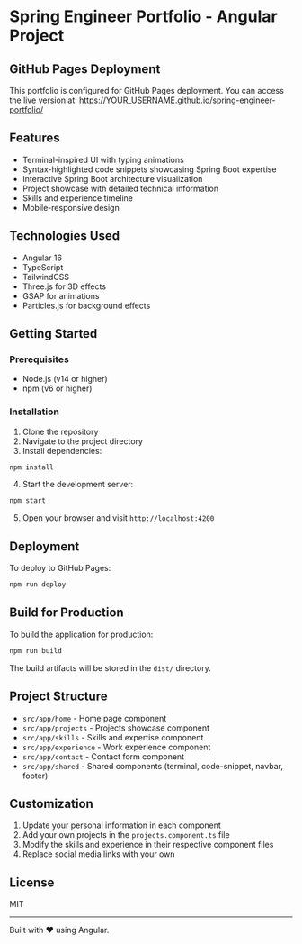 # Spring Engineer Portfolio - Angular Project

## GitHub Pages Deployment

This portfolio is configured for GitHub Pages deployment. You can access the live version at: 
https://YOUR_USERNAME.github.io/spring-engineer-portfolio/

## Features

- Terminal-inspired UI with typing animations
- Syntax-highlighted code snippets showcasing Spring Boot expertise
- Interactive Spring Boot architecture visualization
- Project showcase with detailed technical information
- Skills and experience timeline
- Mobile-responsive design

## Technologies Used

- Angular 16
- TypeScript
- TailwindCSS
- Three.js for 3D effects
- GSAP for animations
- Particles.js for background effects

## Getting Started

### Prerequisites

- Node.js (v14 or higher)
- npm (v6 or higher)

### Installation

1. Clone the repository
2. Navigate to the project directory
3. Install dependencies:

```bash
npm install
```

4. Start the development server:

```bash
npm start
```

5. Open your browser and visit `http://localhost:4200`

## Deployment

To deploy to GitHub Pages:

```bash
npm run deploy
```

## Build for Production

To build the application for production:

```bash
npm run build
```

The build artifacts will be stored in the `dist/` directory.

## Project Structure

- `src/app/home` - Home page component
- `src/app/projects` - Projects showcase component
- `src/app/skills` - Skills and expertise component
- `src/app/experience` - Work experience component
- `src/app/contact` - Contact form component
- `src/app/shared` - Shared components (terminal, code-snippet, navbar, footer)

## Customization

1. Update your personal information in each component
2. Add your own projects in the `projects.component.ts` file
3. Modify the skills and experience in their respective component files
4. Replace social media links with your own

## License

MIT

---

Built with ❤️ using Angular.
